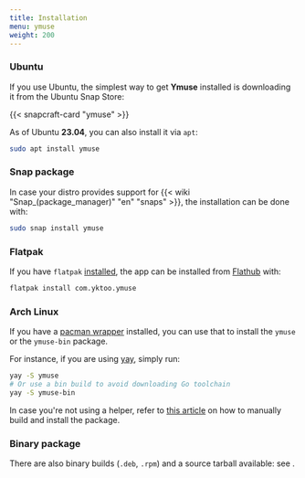 ```yaml
---
title: Installation
menu: ymuse
weight: 200
---
```


### Ubuntu

If you use Ubuntu, the simplest way to get **Ymuse** installed is downloading it from the Ubuntu Snap Store:

{{< snapcraft-card "ymuse" >}}

As of Ubuntu **23.04**, you can also install it via `apt`:

```bash
sudo apt install ymuse
```

### Snap package

In case your distro provides support for {{< wiki "Snap_(package_manager)" "en" "snaps" >}}, the installation can be done with:

```bash
sudo snap install ymuse
```

### Flatpak

If you have `flatpak` [installed](https://flatpak.org/setup/), the app can be installed from [Flathub](https://flathub.org/apps/details/com.yktoo.ymuse) with:

```bash
flatpak install com.yktoo.ymuse
```

### Arch Linux

If you have a [pacman wrapper](https://wiki.archlinux.org/index.php/AUR_helpers#Pacman_wrappers) installed, you can use that to install the `ymuse` or the `ymuse-bin` package.

For instance, if you are using [yay](https://github.com/Jguer/yay), simply run:

```bash
yay -S ymuse
# Or use a bin build to avoid downloading Go toolchain
yay -S ymuse-bin
```

In case you're not using a helper, refer to [this article](https://wiki.archlinux.org/index.php/Arch_User_Repository#Installing_and_upgrading_packages) on how to manually build and install the package.

### Binary package

There are also binary builds (`.deb`, `.rpm`) and a source tarball available: see [](download).

